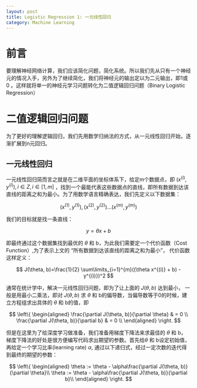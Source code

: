 ```yaml
---
layout: post
title: Logistic Regression 1: 一元线性回归
category: Machine Learning
---
```


# 前言

要理解神经网络计算，我们应该简化问题，简化系统。所以我们先从只有一个神经元的情况入手，另外为了继续简化，我们将神经元的输出定以为二元输出，即1或0 。这样就将单一的神经元学习问题转化为二值逻辑回归问题（Binary Logistic Regression）

# 二值逻辑回归问题

为了更好的理解逻辑回归，我们先用数学归纳法的方式，从一元线性回归开始，逐渐扩展到n元回归。

## 一元线性回归

一元线性回归简而言之就是在二维平面的坐标体系下，给定m个数据点，即 $(x^{(i)}, y^{(i)}), i \in Z, i \in [1,m]$ ，找到一个最能代表这些数据点的直线，即所有数据到达该直线的距离之和为最小。为了用数学语言精确表达，我们先定义以下数据集：

$$
(x^{(1)}, y^{(1)}), (x^{(2)}, y^{(2)}) ... (x^{(m)}, y^{(m)})
$$

我们的目标就是找一条直线：

$$
y=\theta x + b
$$

即最终通过这个数据集找到最优的 $\theta$ 和 b，为此我们需要定一个代价函数（Cost Function）,为了表示上文的 “所有数据到达该直线的距离之和为最小”， 代价函数这样定义：

$$
J(\theta, b)=\frac{1}{2} \sum\limits_{i=1}^{m}((\theta x^{(i)} + b) - y^{(i)})^2
$$

通常在统计学中，解决一元线性回归问题，即为了让上面的  $J(\theta, b)$ 达到最小， 一般是用最小二乘法，即对 $J(\theta, b)$ 求 $\theta$ 和 b的偏导数，当偏导数等于0的时候，建立方程组求出具体的 $\theta$ 和 b的值，即

$$ \left\{
\begin{aligned}
\frac{\partial J(\theta, b)}{\partial \theta} & = 0 \\
\frac{\partial J(\theta, b)}{\partial b} & = 0 \\
\end{aligned}
\right.
$$

但是在这里为了给深度学习做准备，我们准备用梯度下降法来求最佳的 $\theta$ 和 b，梯度下降法的好处是很方便编写代码求出期望的参数。首先给$\theta$ 和 b设定初始值，再给定一个学习比率(learning rate) $\alpha$, 通过以下递归式，经过一定次数的迭代得到最终的期望的参数：

$$ \left\{
\begin{aligned}
\theta := \theta - \alpha\frac{\partial J(\theta, b)}{\partial \theta}\\
\theta := \theta - \alpha\frac{\partial J(\theta, b)}{\partial b}\\
\end{aligned}
\right.
$$